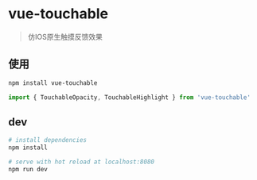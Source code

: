 # vue-touchable

> 仿IOS原生触摸反馈效果

## 使用

``` bash
npm install vue-touchable
```

``` js
import { TouchableOpacity, TouchableHighlight } from 'vue-touchable'
```

## dev

``` bash
# install dependencies
npm install

# serve with hot reload at localhost:8080
npm run dev
```
